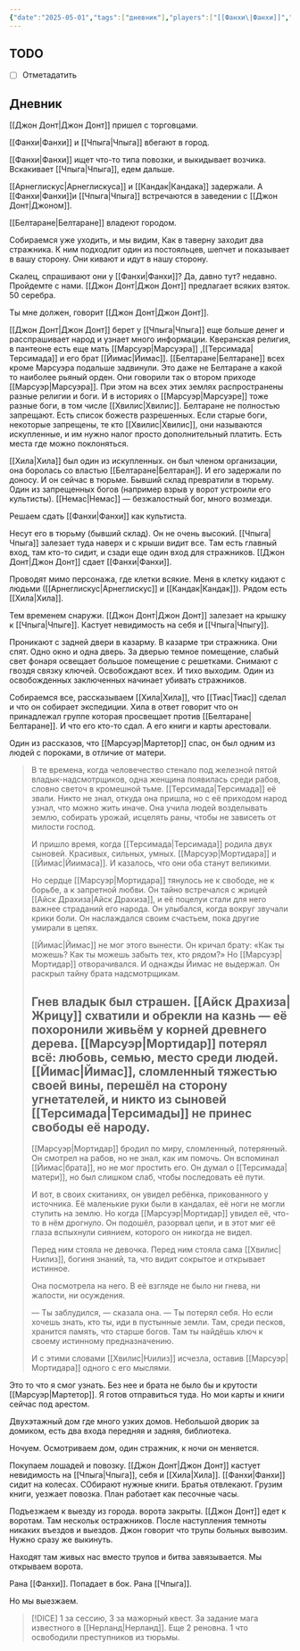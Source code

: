 ```yaml
---
{"date":"2025-05-01","tags":["дневник"],"players":["[[Фанхи\|Фанхи]]","[[Чпыга\|Чпыга]]","[[Джон Донт\|Джон Донт]]"],"campaign":"Relics of the Forgotten Era","world-date":"3 Marzuer Lleñes 2397","world-time-start":"17:09","dg-publish":true,"previous-session":"[[24 апреля 2025]]","next-session":null,"permalink":"/1-maya-2025/","dgPassFrontmatter":true}
---
```



## TODO
- [ ] Отметадатить

## Дневник
[[Джон Донт\|Джон Донт]] пришел с торговцами. 

[[Фанхи\|Фанхи]] и [[Чпыга\|Чпыга]] вбегают в город. 

[[Фанхи\|Фанхи]] ищет что-то типа повозки, и выкидывает возчика. Вскакивает [[Чпыга\|Чпыга]], едем дальше.

[[Арнеглискус\|Арнеглискуса]] и [[Кандак\|Кандака]] задержали. А [[Фанхи\|Фанхи]]и [[Чпыга\|Чпыга]] встречаются в заведении с [[Джон Донт\|Джоном]].

[[Белтаране\|Белтаране]] владеют городом.

Собираемся уже уходить, и мы видим, Как в таверну заходит два стражника. К ним подходлит один из постояльцев, шепчет и показывает в вашу сторону. Они кивают и идут в нашу сторону. 

Скалец, спрашивают они у [[Фанхи\|Фанхи]]? Да, давно тут? недавно. Пройдемте с нами. [[Джон Донт\|Джон Донт]] предлагает всяких взяток. 50 серебра. 

Ты мне должен, говорит [[Джон Донт\|Джон Донт]].

[[Джон Донт\|Джон Донт]] берет у [[Чпыга\|Чпыга]] еще больше денег и расспрашивает народ и узнает много информации. Кверанская религия, в пантеоне есть еще мать [[Марсуэр\|Марсуэра]] ,[[Терсимада\|Терсимада]] и его брат [[Йимас\|Йимас]]. [[Белтаране\|Белтаране]] всех кроме Марсуэра подальше задвинули. Это даже не Белтаране а какой то наиболее рьяный орден. Они говорили так о втором приходе [[Марсуэр\|Марсуэра]]. При этом на всех этих землях распространены разные религии и боги. И в историях о [[Марсуэр\|Марсуэре]] тоже разные боги, в том числе [[Хвилис\|Хвилис]]. Белтаране не полностью запрещают. Есть список божеств разрешенных. Если старые боги, некоторые запрещены, те кто [[Хвилис\|Хвилис]], они называются искупленные, и им нужно налог просто дополнительный платить. Есть места где можно поклоняться. 

[[Хила\|Хила]] был один из искупленных. он был членом организации, она боролась со властью [[Белтаране\|Белтаран]]. И его задержали по доносу. И он сейчас в тюрьме. Бывший склад превратили в тюрьму. Один из запрещенных богов (например взрыв у ворот устроили его культисты). [[Немас\|Немас]] — безжалостный бог, много возмезди. 

Решаем сдать [[Фанхи\|Фанхи]] как культиста.

Несут его в тюрьму (бывший склад). Он не очень высокий. [[Чпыга\|Чпыга]] залезает туда наверх и с крыши видит все. Там есть главный вход, там кто-то сидит, и сзади еще один вход для стражников.  [[Джон Донт\|Джон Донт]] сдает [[Фанхи\|Фанхи]]. 

Проводят мимо персонажа, где клетки всякие. Меня в клетку кидают с людьми ([[Арнеглискус\|Арнеглискус]] и [[Кандак\|Кандак]]). Рядом есть [[Хила\|Хила]].

Тем временем снаружи. [[Джон Донт\|Джон Донт]] залезает на крышку к [[Чпыга\|Чпыге]]. Кастует невидимость на себя и [[Чпыга\|Чпыгу]].

Проникают с задней двери в казарму. В казарме три стражника. Они спят. Одно окно и одна дверь. За дверью темное помещение, слабый свет фонаря освещает большое помещение с решетками. Снимают с гвоздя связку ключей. Освобождают всех. И тихо выходим. Один из освобожденных заключенных начинает убивать стражников. 

Собираемся все, рассказываем [[Хила\|Хила]], что [[Тиас\|Тиас]] сделал и что он собирает экспедиции. Хила в ответ говорит что он принадлежал группе которая просвещает против [[Белтаране\|Белтаране]]. И что его кто-то сдал. А его книги и карты арестовали. 

Один из рассказов, что [[Марсуэр\|Мартетор]] спас, он был одним из людей с пороками, в отличие от матери. 

> В те времена, когда человечество стенало под железной пятой владык-надсмотрщиков, одна женщина появилась среди рабов, словно светоч в кромешной тьме. [[Терсимада\|Терсимада]] её звали. Никто не знал, откуда она пришла, но с её приходом народ узнал, что можно жить иначе. Она учила людей возделывать землю, собирать урожай, исцелять раны, чтобы не зависеть от милости господ.
> 
> И пришло время, когда [[Терсимада\|Терсимада]] родила двух сыновей. Красивых, сильных, умных. [[Марсуэр\|Мортидара]] и [[Йимас\|Йиимаса]]. И казалось, что они оба станут великими.
> 
> Но сердце [[Марсуэр\|Мортидара]] тянулось не к свободе, не к борьбе, а к запретной любви. Он тайно встречался с жрицей [[Айск Драхиза\|Айск Драхиза]], и её поцелуи стали для него важнее страданий его народа. Он улыбался, когда вокруг звучали крики боли. Он наслаждался своим счастьем, пока другие умирали в цепях.
> 
> [[Йимас\|Йимас]] не мог этого вынести. Он кричал брату: «Как ты можешь? Как ты можешь забыть тех, кто рядом?» Но [[Марсуэр\|Мортидар]] отворачивался. И однажды Йимас не выдержал. Он раскрыл тайну брата надсмотрщикам.
> 
> Гнев владык был страшен. [[Айск Драхиза\|Жрицу]] схватили и обрекли на казнь — её похоронили живьём у корней древнего дерева. [[Марсуэр\|Мортидар]] потерял всё: любовь, семью, место среди людей. [[Йимас\|Йимас]], сломленный тяжестью своей вины, перешёл на сторону угнетателей, и никто из сыновей [[Терсимада\|Терсимады]] не принес свободы её народу.
> ---
> [[Марсуэр\|Мортидар]] бродил по миру, сломленный, потерянный. Он смотрел на рабов, но не знал, как им помочь. Он вспоминал [[Йимас\|брата]], но не мог простить его. Он думал о [[Терсимада\|матери]], но был слишком слаб, чтобы последовать её пути.
> 
> И вот, в своих скитаниях, он увидел ребёнка, прикованного у источника. Её маленькие руки были в кандалах, её ноги не могли ступить на землю. Но когда [[Марсуэр\|Мортидар]] увидел её, что-то в нём дрогнуло. Он подошёл, разорвал цепи, и в этот миг её глаза вспыхнули сиянием, которого он никогда не видел.
> 
> Перед ним стояла не девочка. Перед ним стояла сама [[Хвилис\|Ƕилиз]], богиня знаний, та, что видит сокрытое и открывает истинное.
> 
> Она посмотрела на него. В её взгляде не было ни гнева, ни жалости, ни осуждения.
> 
> — Ты заблудился, — сказала она. — Ты потерял себя. Но если хочешь знать, кто ты, иди в пустынные земли. Там, среди песков, хранится память, что старше богов. Там ты найдёшь ключ к своему истинному предназначению.
> 
> И с этими словами [[Хвилис\|Ƕилиз]] исчезла, оставив [[Марсуэр\|Мортидара]] одного с его мыслями.

Это то что я смог узнать. Без нее и  брата не было бы и крутости [[Марсуэр\|Мартетор]].  Я готов отправиться туда. Но мои карты и книги сейчас под арестом. 

Двухэтажный дом где много узких домов. Небольшой дворик за домиком, есть два входа передняя и задняя, библиотека.

Ночуем. Осмотриваем дом, один стражник, к ночи он меняется. 

Покупаем лошадей и повозку. [[Джон Донт\|Джон Донт]] кастует невидимость на [[Чпыга\|Чпыга]], себя и [[Хила\|Хила]]. [[Фанхи\|Фанхи]] сидит на колесах. СОбирают нужные книги. Братья отвлекают. Грузим книги, уезжает повозка. План работает как песочные часы. 

Подъезжаем к выезду из города. ворота закрыты. [[Джон Донт]] едет к воротам. Там нескольк остражников. После наступления темноты никаких въездов и выездов. Джон говорит что трупы больных вывозим. Нужно сразу же выкинуть. 

Находят там живых нас вместо трупов и битва завязывается. Мы открываем ворота.

Рана [[Фанхи]]. Попадает в бок. Рана [[Чпыга]].

Но мы выезжаем.

> [!DICE]  1 за сессию, 3 за мажорный квест. За задание мага известного в [[Нерланд\|Нерланд]]. Еще  2 реновна. 1 что освободили преступников из тюрьмы. 